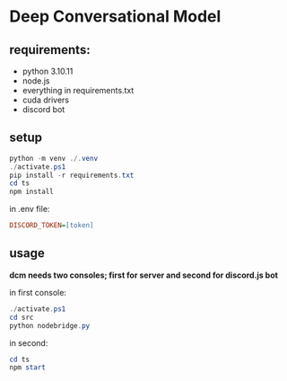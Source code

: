 # Deep Conversational Model
## requirements:
- python 3.10.11
- node.js
- everything in requirements.txt
- cuda drivers
- discord bot
## setup
```ps1
python -m venv ./.venv
./activate.ps1
pip install -r requirements.txt
cd ts
npm install
```
in .env file:
```ini
DISCORD_TOKEN=[token]
```
## usage
**dcm needs two consoles; first for server and second for discord.js bot**  
  
in first console:
```ps1
./activate.ps1
cd src
python nodebridge.py
```
in second:
```ps1
cd ts
npm start
```